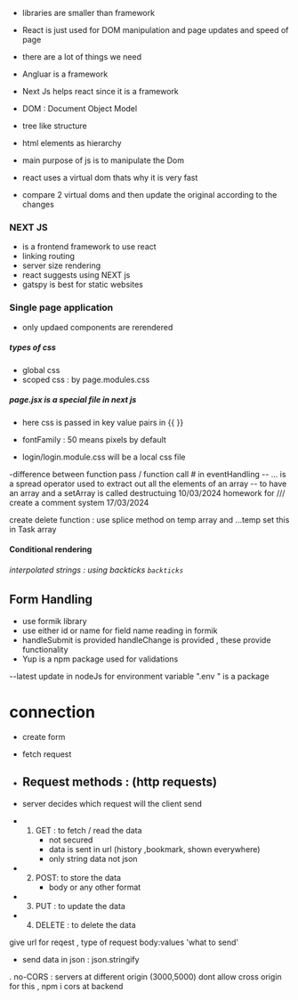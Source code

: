  - libraries are smaller than framework
 - React is just used for DOM manipulation and page updates and speed of page 
 - there are a lot of things we need 
 - Angluar is a framework
 - Next Js helps react since it is a framework


 - DOM : Document Object Model
 - tree like structure
 - html elements as hierarchy 
 - main purpose of js is to manipulate the Dom 
 - react uses a virtual dom thats why it is very fast
 - compare 2 virtual doms and then update the original according to the changes 

 ### NEXT JS
 - is a frontend framework to use react 
 - linking routing 
 - server size rendering 
 - react suggests using NEXT js 
 - gatspy is best for static websites

### Single page application 
 - only updaed components are rerendered

##### types of css
 - global css
 - scoped css : by page.modules.css

##### page.jsx is a special file in next js 
 - here css is passed in key value pairs in {{ }}
 - fontFamily : 50 means pixels by default


 - login/login.module.css will be a local css file  

 -difference between function pass / function call # in eventHandling
 -- ... is a spread operator used to extract out all the elements of an array 
 -- to have an array and a setArray is called destructuing
10/03/2024
homework for 
 /// create a comment system 
 17/03/2024

 create delete function : use splice method on temp array and ...temp set this in Task array 
#### Conditional rendering 

###### interpolated strings : using backticks `backticks `

## Form Handling 
 - use formik library
 - use either id or name for field name reading in formik
 - handleSubmit is provided handleChange is provided , these provide functionality 
 - Yup is a npm package used for validations

 --latest update in nodeJs for environment variable ".env " is a package




 # connection 
 - create form 
 - fetch request
 - ## Request methods : (http requests)
  - server decides which request will the client send 
   - 1. GET : to fetch / read the data
        - not secured 
        - data is sent in url (history ,bookmark, shown everywhere)
        - only string data not json 

   - 2. POST: to store the data 
        - body or any other format 
   - 3. PUT : to update the data 
   - 4. DELETE : to delete the data 

give url for reqest , 
type of request 
body:values 'what to send'
- send data in json : json.stringify

 . no-CORS : servers at different origin (3000,5000) dont allow cross origin
  for this , npm i cors at backend


